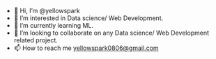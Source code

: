 - 👋 Hi, I’m @yellowspark
- 👀 I’m interested in Data science/ Web Development.
- 🌱 I’m currently learning ML.
- 💞️ I’m looking to collaborate on any Data science/ Web Development related project.
- 📫 How to reach me yellowspark0806@gmail.com

<!---
yellowspark/yellowspark is a ✨ special ✨ repository because its `README.md` (this file) appears on your GitHub profile.
You can click the Preview link to take a look at your changes.
--->
